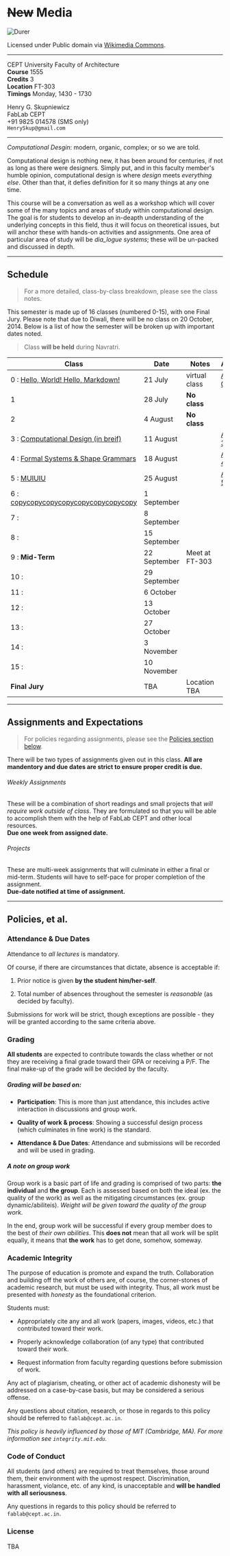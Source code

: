# ~~New~~ Media

![Durer](http://upload.wikimedia.org/wikipedia/commons/6/69/358durer.jpg)

Licensed under Public domain via [Wikimedia Commons](//commons.wikimedia.org/wiki/).  

---

CEPT University Faculty of Architecture  
**Course** 1555  
**Credits** 3  
**Location** FT-303  
**Timings** Monday, 1430 - 1730  

Henry G. Skupniewicz  
FabLab CEPT  
+91 9825 014578 (SMS only)  
`HenrySkup@gmail.com`  

---

*Computational Desgin*: modern, organic, complex; or so we are told.  

Computational design is nothing new, it has been around for centuries, if not as long as there were designers.  Simply put, and in this faculty member's humble opinion, computational design is where *design* meets *everything else*. Other than that, it defies definition for it so many things at any one time.

This course will be a conversation as well as a workshop which will cover some of the many topics and areas of study within computational design.  The goal is for students to develop an in-deapth understanding of the underlying concepts in this field, thus it will focus on theoretical issues, but will anchor these with hands-on activities and assignments.  One area of particular area of study will be *dia_logue systems*; these will be un-packed and discussed in depth.

---

## Schedule

> For a more detailed, class-by-class breakdown, please see the class notes.

This semester is made up of 16 classes (numbered 0-15), with one Final Jury.  Please note that due to Diwali, there will be no class on 20 October, 2014.  Below is a list of how the semester will be broken up with important dates noted.

> Class **will be held** during Navratri.

| Class                                               | Date         | Notes          | Assignment                            |
|-----------------------------------------------------|--------------|----------------|---------------------------------------|
| 0 : [Hello, World!  Hello, Markdown!](class0.md)    | 21 July      | virtual class  | [Assignment 0](class0.md#assignment)  |
| 1                                                   | 28 July      | **No class**   |                                       |
| 2                                                   | 4 August     | **No class**   |                                       |
| 3 : [Computational Design (in breif) ](class3.md)   | 11 August    |                | [Assignment 3](class3.md#assignment)  |
| 4 : [Formal Systems & Shape Grammars](class4.md)    | 18 August    |                | [Assignment 4](class4.md#assignment)  |
| 5 : [MUIUIU](class5.md)                             | 25 August    |                | [Assignment 5](class5.md#assignment)  |
| 6 : [copycopycopycopycopycopycopycopy](class6.md)   | 1 September  |                |                                       |
| 7 :                                                 | 8 September  |                |                                       |
| 8 :                                                 | 15 September |                |                                       |
| 9 : **Mid-Term**                                    | 22 September | Meet at FT-303 |                                       |
| 10 :                                                | 29 September |                |                                       |
| 11 :                                                | 6 October    |                |                                       |
| 12 :                                                | 13 October   |                |                                       |
| 13 :                                                | 27 October   |                |                                       |
| 14 :                                                | 3 November   |                |                                       |
| 15 :                                                | 10 November  |                |                                       |
| **Final Jury**                                      | TBA          | Location TBA   |                                       |

---

## Assignments and Expectations

> For policies regarding assignments, please see the [Policies section below](#policies).

There will be two types of assignments given out in this class.  **All are mandentory and due dates are strict to ensure proper credit is due.**

###### Weekly Assignments

These will be a combination of short readings and small projects that *will require work outside of class*.  They are formulated so that you will be able to accomplish them with the help of FabLab CEPT and other local resources.  
**Due one week from assigned date.**  

###### Projects

These are multi-week assignments that will culminate in either a final or mid-term.  Students will have to self-pace for proper completion of the assignment.  
**Due-date notified at time of assignment.**

---

## Policies, et al.

### Attendance & Due Dates

Attendance to *all lectures* is mandatory.  

Of course, if there are circumstances that dictate, absence is acceptable if:

1. Prior notice is given **by the student him/her-self**.

2. Total number of absences throughout the semester is *reasonable* (as decided by faculty).

Submissions for work will be strict, though exceptions are possible - they will be granted according to the same criteria above.

### Grading

**All students** are expected to contribute towards the class whether or not they are receiving a final grade toward their GPA or receiving a P/F.  The final make-up of the grade will be decided by the faculty.

##### Grading will be based on:

* **Participation**: This is more than just attendance, this includes active interaction in discussions and group work.

* **Quality of work & process**: Showing a successful design process (which culminates in fine work) is the standard.

* **Attendance & Due Dates**: Attendance and submissions will be recorded and will be used in grading.

##### A note on group work

Group work is a basic part of life and grading is comprised of two parts: **the individual** and **the group**.  Each is assessed based on both the ideal (ex. the quality of the work) as well as the mitigating circumstances (ex. group dynamic/abiliteis).  *Weight will be given toward the quality of the group work.*

In the end, group work will be successful if every group member does to the best of *their own abilities*.  This **does not** mean that all work will be split equally, it means that **the work** has to get done, somehow, someway.

### Academic Integrity

The purpose of education is promote and expand the truth.  Collaboration and building off the work of others are, of course, the corner-stones of academic research, but must be used with integrity.  Thus, all work must be presented with *honesty* as the foundational criterion.

Students must:

* Appropriately cite any and all work (papers, images, videos, etc.) that contributed toward their work.

* Properly acknowledge collaboration (of any type) that contributed toward their work.

* Request information from faculty regarding questions before submission of work.

Any act of plagiarism, cheating, or other act of academic dishonesty will be addressed on a case-by-case basis, but may be considered a serious offense.

Any questions about citation, research, or those in regards to this policy should be referred to ```fablab@cept.ac.in```.

*This policy is heavily influenced by those of MIT (Cambridge, MA).  For more information see ```integrity.mit.edu```.*

### Code of Conduct

All students (and others) are required to treat themselves, those around them, their environment with the upmost respect.  Discrimination, harassment, violance, etc. of any kind, is unacceptable and **will be handled with all seriousness**.  

Any questions in regards to this policy should be referred to ```fablab@cept.ac.in```.

### License  

TBA
